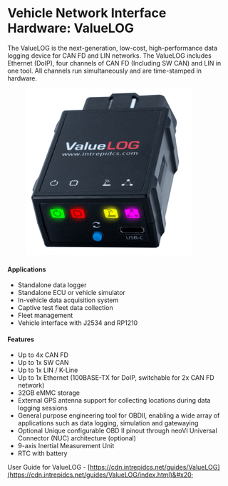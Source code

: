 # Vehicle Network Interface Hardware: ValueLOG

The ValueLOG is the next-generation, low-cost, high-performance data logging device for CAN FD and LIN networks. The ValueLOG includes Ethernet (DoIP), four channels of CAN FD (Including SW CAN) and LIN in one tool. All channels run simultaneously and are time-stamped in hardware.

<figure><img src="../.gitbook/assets/ValueLOG_3Quarter_900x900-1.png" alt="" width="375"><figcaption></figcaption></figure>

#### Applications

* Standalone data logger
* Standalone ECU or vehicle simulator
* In-vehicle data acquisition system
* Captive test fleet data collection
* Fleet management
* Vehicle interface with J2534 and RP1210

#### Features

* Up to 4x CAN FD
* Up to 1x SW CAN&#x20;
* Up to 1x LIN / K-Line&#x20;
* Up to 1x Ethernet (100BASE-TX for DoIP, switchable for 2x CAN FD network)
* 32GB eMMC storage&#x20;
* External GPS antenna support for collecting locations during data logging sessions&#x20;
* General purpose engineering tool for OBDII, enabling a wide array of applications such as data logging, simulation and gatewaying&#x20;
* Optional Unique configurable OBD II pinout through neoVI Universal Connector (NUC) architecture (optional)
* 9-axis Inertial Measurement Unit&#x20;
* RTC with battery

User Guide for ValueLOG - [https://cdn.intrepidcs.net/guides/ValueLOG](https://cdn.intrepidcs.net/guides/ValueLOG/index.html)&#x20;
